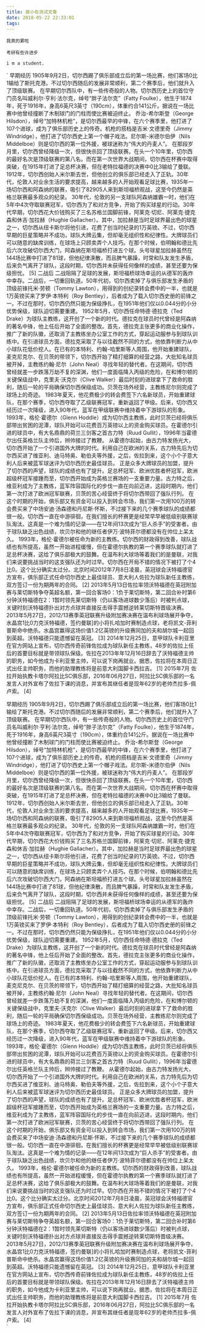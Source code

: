 ```yaml
---
title: 辰小右测试文章
date: 2018-05-22 22:33:01
tags:
---
```




`我真的累啦`

`考研有些许进步`

`i m a student.`



`
早期经历
1905年9月2日，切尔西踢了俱乐部成立后的第一场比赛，他们客场0比1输给了斯托克港。不过切尔西随后的发展非常顺利，第二个赛季后，他们就升入了顶级联赛。
在早期切尔西队中，有一些传奇般的人物。切尔西历史上的首位守门员名叫威利尔·亨利·法尔克，绰号“胖子法尔克”（Fatty Foulke），他生于1874年，死于1916年，身高6英尺3英寸（190cm），体重约合141公斤。据说在一场比赛中他曾经撞断了木制球门的门柱而使比赛被迫终止。
乔治-希尔斯登（George Hilsdon），绰号“加特林机枪”，是切尔西最早的中锋，在六个赛季里，他打进了107个进球，成为了俱乐部历史上的传奇。机枪的搭档是吉米·文德里奇（Jimmy Windridge），他打进了切尔西史上第一个帽子戏法。尼尔斯-米德尔伯伊（Nils Middelboe）则是切尔西的第一位外援，被球迷称为“伟大的丹麦人”。
在那段岁月里，切尔西曾经降级一次，但很快杀回了顶级联赛。在头一个10年里，切尔西的最好名次是顶级联赛的第八名。而在第一次世界大战期间，切尔西在杯赛中取得突破，在1915年打进了足总杯决赛，但在老特拉福德的决赛中0比3输给了曼联。
1912年，切尔西创始人米尔斯去世，但他创立的俱乐部已经走入了正轨。30年代，伦敦人对业余生活的要求提高，越来越多的人开始观看足球比赛，1935年一场切尔西和阿森纳的联赛，吸引了82905人来到斯坦福桥观战，这至今仍然是英格兰联赛最多观众的纪录。
30年代，伦敦的另一支球队阿森纳雄霸一时，他们在5年中4次夺取联赛冠军，切尔西为了和对方竞争，开始了购买球星的行动。30年代早期，切尔西花大价钱购买了三名苏格兰国脚前锋，阿莱克·切尼、阿莱克·捷克森和休吉·加拉赫（Hughie Gallacher）。其中，加拉赫是当时足球界最出色的球星之一，切尔西从纽卡斯尔将他引进，花费了创当时纪录的1万英镑。不过，切尔西早期的巨星策略并不成功，球队大牌云集，但却毫无组织性和纪律性。大牌球员们可以随意的缺席训练，在球场上只顾卖弄个人技巧。在那个时候，伯明翰和德比先后六次攻破切尔西大门，阿森纳在斯坦福桥打进五个球。头号球星加拉赫虽然在144场比赛中打进了81球，但他纪律涣散，而且脾气暴躁，时常和队友发生矛盾，后来负气离开了球队，这段时期，切尔西并未获得任何像样的成绩，甚至还要为保级担忧。 [5] 
二战后
二战阻隔了足球的发展，斯坦福桥球场幸运的从德军的轰炸中幸存。二战后，一切重回轨道。50年代初，切尔西卖掉了与俱乐部发生矛盾的顶级前锋托米·劳顿（Tommy Lawton），用得到的创纪录转会费中的一半，也就是1万英镑买来了罗伊·本特利（Roy Bentley），后者成为了载入切尔西史册的前锋之一。不过在那时，切尔西仍然只能为保级挣扎，在1951年他们仅以0.044分的小分优势保级，球队迫切需要重建。
1952年5月，切尔西任命特德·德拉克（Ted Drake）为球队主教练，这开创了一个新的时代。德拉克在球员时代曾经是阿森纳的著名中锋，他上任后开始了全面的整改。首先，德拉克主张更多的商业化操作，推广了新的队徽，还取消了主教练坐办公室工作的方式，穿起运动服参与到球队训练中。在引进球员方面，德拉克采取了与以往截然不同的方式，他依靠判断力从中小球队花低价挖人。在已有的本特利、约翰-哈里斯等人周围，他开始重建球队，麦克尼克尔、在贝茨的带领下，切尔西开始了精打细算的经营之路，大批知名球员被开掉，主教练约翰·尼尔（John Neal）寻找年轻的替代者。在这期间，切尔西曾经就差一步跌落万劫不复的深渊，他们一度面临降入丙级的危险，在和博尔顿的关键保级战中，克里夫·沃克尔（Clive Walker）最后时刻的进球拿下了救命的胜利，随后一轮的平局确保切尔西保级成功。贝茨在场外经营，主教练尼尔则完成了球场上的奇迹。
1983年夏天，他花费极少的转会费签下六名新球员，开始重建球队，在那个赛季，切尔西夺取了乙级联赛冠军，重新返回了甲级。后来，切尔西又经历过一次降级，进入90年代，蓝军在甲级联赛中维持着中下游球队的形象。
1993年，格伦·霍德尔（Glenn Hoddle）成为切尔西主教练，此时贝茨已经将俱乐部带出贫困的泥潭，球队开始可以花费百万英镑以上的资金购买球员。在霍德尔引进的球员中，有大名鼎鼎的荷兰三剑客之首古力特（Ruud Gullit），1996年当霍德尔出任英格兰队主帅后，辫帅接过了教鞭。
从霍德尔起始，由古力特发扬光大，切尔西开始了一个引进国外大牌的时代。利用自己在欧洲的关系，古力特先后为切尔西买进了维亚利、迪马特奥、勒伯夫等外援，之后，佐拉到来，这个小个子意大利人后来被蓝军球迷评为切尔西历史最佳球员。
正是众多大牌球员的加盟，提升了切尔西的声望，球队的成绩也有了提升。足总杯冠军、欧洲优胜者杯冠军，欧洲超级杯冠军接踵而至，切尔西开始成为英格兰赛场的一支重要力量。古力特之后，维亚利成为了主教练，蓝军阵容国际化的步伐一直在向前迈进，这段时期内，他们第一次打进了欧洲冠军联赛，贝茨的苦心经营终于将切尔西带回了强队行列。
在这个时期的开始，俱乐部又有资金可以投入到转会市场，我们第一次用100万的转会费买来了中场安迪·汤森德和丹尼斯·怀斯，不过接下来的几个赛季球队的成绩都很一般。切尔西一直在中游徘徊，在我们擅长的杯赛更是经常早早被低级别联赛球队淘汰。这真是一个难为情的记录——在12年间13次成为“巨人杀手”的受害者。由于球队缺乏出色战绩，坎贝尔和他的继任者伊万·波特菲尔德都没有在帅位上呆太久。
1993年，格伦·霍德尔被任命为新的主教练。切尔西的财政得到改善，球队战绩也有所提高，虽然一开始进程缓慢，但在霍德尔执教的第一个赛季球队就打进了足总杯决赛，这给了俱乐部极大的鼓舞。在温布利大球场等着我们的是曼联，对我们来说要挑战当时的这支强队还为时过早。切尔西在开局不错的情况下被打了个4比0。这个比分确实太过分。北京时间2012年7月8日凌晨，英冠球会沃特福德官方宣布，俱乐部正式任命切尔西史上最佳球员、意大利人佐拉为球队新任主教练，双方签订一份为期两年的合同。 [2] 
2013年5月13日佐拉率领沃特福德在英冠附加赛与莱切斯特争夺英超名额，第一回合客场0：1负于莱切斯特，第二回合补时第6分钟沃特福德在2：1暂时领先莱切斯特（仍以客场进球数少落后）时被判点球，关键时刻沃特福德扑出对方点球并直接反击得手震撼逆转莱切斯特晋级决赛。2013年5月27日，2012/13赛季英冠联赛升级附加赛决赛在温布利球场展开争夺，水晶宫1比0力克沃特福德，签约曼联]的小将扎哈加时赛制造点球，老将凯文-菲利普斯命中绝杀。水晶宫赢得这场价值1.2亿英镑的升级赛同加的夫和胡尔城一起回到英超。沃特福德只能遗憾留在英冠。 [3] 
2014年12月25日，意甲球队卡利亚里在官方网站上宣布，切尔西传奇前锋佐拉成为球队新任主教练，48岁的佐拉上任后的首要目标就是带领球队保级。佐拉在2013年年12月16日辞去了沃特福德主帅的职务，如今他成为卡利亚里主帅，可以说下岗再就业。据悉，佐拉将在本周日正式出任主帅职务，而他的助理教练将是前意大利国脚卡西拉吉。 [1] 
2015年7月 佐拉开始执教卡塔尔阿拉比SC俱乐部，2016年06月27日，阿拉比SC俱乐部的一名发言人对外宣布了佐拉下课的消息，并宣布其继任者是现年62岁的老帅杰拉多-佩卢索。 [4]  











早期经历
1905年9月2日，切尔西踢了俱乐部成立后的第一场比赛，他们客场0比1输给了斯托克港。不过切尔西随后的发展非常顺利，第二个赛季后，他们就升入了顶级联赛。
在早期切尔西队中，有一些传奇般的人物。切尔西历史上的首位守门员名叫威利尔·亨利·法尔克，绰号“胖子法尔克”（Fatty Foulke），他生于1874年，死于1916年，身高6英尺3英寸（190cm），体重约合141公斤。据说在一场比赛中他曾经撞断了木制球门的门柱而使比赛被迫终止。
乔治-希尔斯登（George Hilsdon），绰号“加特林机枪”，是切尔西最早的中锋，在六个赛季里，他打进了107个进球，成为了俱乐部历史上的传奇。机枪的搭档是吉米·文德里奇（Jimmy Windridge），他打进了切尔西史上第一个帽子戏法。尼尔斯-米德尔伯伊（Nils Middelboe）则是切尔西的第一位外援，被球迷称为“伟大的丹麦人”。
在那段岁月里，切尔西曾经降级一次，但很快杀回了顶级联赛。在头一个10年里，切尔西的最好名次是顶级联赛的第八名。而在第一次世界大战期间，切尔西在杯赛中取得突破，在1915年打进了足总杯决赛，但在老特拉福德的决赛中0比3输给了曼联。
1912年，切尔西创始人米尔斯去世，但他创立的俱乐部已经走入了正轨。30年代，伦敦人对业余生活的要求提高，越来越多的人开始观看足球比赛，1935年一场切尔西和阿森纳的联赛，吸引了82905人来到斯坦福桥观战，这至今仍然是英格兰联赛最多观众的纪录。
30年代，伦敦的另一支球队阿森纳雄霸一时，他们在5年中4次夺取联赛冠军，切尔西为了和对方竞争，开始了购买球星的行动。30年代早期，切尔西花大价钱购买了三名苏格兰国脚前锋，阿莱克·切尼、阿莱克·捷克森和休吉·加拉赫（Hughie Gallacher）。其中，加拉赫是当时足球界最出色的球星之一，切尔西从纽卡斯尔将他引进，花费了创当时纪录的1万英镑。不过，切尔西早期的巨星策略并不成功，球队大牌云集，但却毫无组织性和纪律性。大牌球员们可以随意的缺席训练，在球场上只顾卖弄个人技巧。在那个时候，伯明翰和德比先后六次攻破切尔西大门，阿森纳在斯坦福桥打进五个球。头号球星加拉赫虽然在144场比赛中打进了81球，但他纪律涣散，而且脾气暴躁，时常和队友发生矛盾，后来负气离开了球队，这段时期，切尔西并未获得任何像样的成绩，甚至还要为保级担忧。 [5] 
二战后
二战阻隔了足球的发展，斯坦福桥球场幸运的从德军的轰炸中幸存。二战后，一切重回轨道。50年代初，切尔西卖掉了与俱乐部发生矛盾的顶级前锋托米·劳顿（Tommy Lawton），用得到的创纪录转会费中的一半，也就是1万英镑买来了罗伊·本特利（Roy Bentley），后者成为了载入切尔西史册的前锋之一。不过在那时，切尔西仍然只能为保级挣扎，在1951年他们仅以0.044分的小分优势保级，球队迫切需要重建。
1952年5月，切尔西任命特德·德拉克（Ted Drake）为球队主教练，这开创了一个新的时代。德拉克在球员时代曾经是阿森纳的著名中锋，他上任后开始了全面的整改。首先，德拉克主张更多的商业化操作，推广了新的队徽，还取消了主教练坐办公室工作的方式，穿起运动服参与到球队训练中。在引进球员方面，德拉克采取了与以往截然不同的方式，他依靠判断力从中小球队花低价挖人。在已有的本特利、约翰-哈里斯等人周围，他开始重建球队，麦克尼克尔、在贝茨的带领下，切尔西开始了精打细算的经营之路，大批知名球员被开掉，主教练约翰·尼尔（John Neal）寻找年轻的替代者。在这期间，切尔西曾经就差一步跌落万劫不复的深渊，他们一度面临降入丙级的危险，在和博尔顿的关键保级战中，克里夫·沃克尔（Clive Walker）最后时刻的进球拿下了救命的胜利，随后一轮的平局确保切尔西保级成功。贝茨在场外经营，主教练尼尔则完成了球场上的奇迹。
1983年夏天，他花费极少的转会费签下六名新球员，开始重建球队，在那个赛季，切尔西夺取了乙级联赛冠军，重新返回了甲级。后来，切尔西又经历过一次降级，进入90年代，蓝军在甲级联赛中维持着中下游球队的形象。
1993年，格伦·霍德尔（Glenn Hoddle）成为切尔西主教练，此时贝茨已经将俱乐部带出贫困的泥潭，球队开始可以花费百万英镑以上的资金购买球员。在霍德尔引进的球员中，有大名鼎鼎的荷兰三剑客之首古力特（Ruud Gullit），1996年当霍德尔出任英格兰队主帅后，辫帅接过了教鞭。
从霍德尔起始，由古力特发扬光大，切尔西开始了一个引进国外大牌的时代。利用自己在欧洲的关系，古力特先后为切尔西买进了维亚利、迪马特奥、勒伯夫等外援，之后，佐拉到来，这个小个子意大利人后来被蓝军球迷评为切尔西历史最佳球员。
正是众多大牌球员的加盟，提升了切尔西的声望，球队的成绩也有了提升。足总杯冠军、欧洲优胜者杯冠军，欧洲超级杯冠军接踵而至，切尔西开始成为英格兰赛场的一支重要力量。古力特之后，维亚利成为了主教练，蓝军阵容国际化的步伐一直在向前迈进，这段时期内，他们第一次打进了欧洲冠军联赛，贝茨的苦心经营终于将切尔西带回了强队行列。
在这个时期的开始，俱乐部又有资金可以投入到转会市场，我们第一次用100万的转会费买来了中场安迪·汤森德和丹尼斯·怀斯，不过接下来的几个赛季球队的成绩都很一般。切尔西一直在中游徘徊，在我们擅长的杯赛更是经常早早被低级别联赛球队淘汰。这真是一个难为情的记录——在12年间13次成为“巨人杀手”的受害者。由于球队缺乏出色战绩，坎贝尔和他的继任者伊万·波特菲尔德都没有在帅位上呆太久。
1993年，格伦·霍德尔被任命为新的主教练。切尔西的财政得到改善，球队战绩也有所提高，虽然一开始进程缓慢，但在霍德尔执教的第一个赛季球队就打进了足总杯决赛，这给了俱乐部极大的鼓舞。在温布利大球场等着我们的是曼联，对我们来说要挑战当时的这支强队还为时过早。切尔西在开局不错的情况下被打了个4比0。这个比分确实太过分。北京时间2012年7月8日凌晨，英冠球会沃特福德官方宣布，俱乐部正式任命切尔西史上最佳球员、意大利人佐拉为球队新任主教练，双方签订一份为期两年的合同。 [2] 
2013年5月13日佐拉率领沃特福德在英冠附加赛与莱切斯特争夺英超名额，第一回合客场0：1负于莱切斯特，第二回合补时第6分钟沃特福德在2：1暂时领先莱切斯特（仍以客场进球数少落后）时被判点球，关键时刻沃特福德扑出对方点球并直接反击得手震撼逆转莱切斯特晋级决赛。2013年5月27日，2012/13赛季英冠联赛升级附加赛决赛在温布利球场展开争夺，水晶宫1比0力克沃特福德，签约曼联]的小将扎哈加时赛制造点球，老将凯文-菲利普斯命中绝杀。水晶宫赢得这场价值1.2亿英镑的升级赛同加的夫和胡尔城一起回到英超。沃特福德只能遗憾留在英冠。 [3] 
2014年12月25日，意甲球队卡利亚里在官方网站上宣布，切尔西传奇前锋佐拉成为球队新任主教练，48岁的佐拉上任后的首要目标就是带领球队保级。佐拉在2013年年12月16日辞去了沃特福德主帅的职务，如今他成为卡利亚里主帅，可以说下岗再就业。据悉，佐拉将在本周日正式出任主帅职务，而他的助理教练将是前意大利国脚卡西拉吉。 [1] 
2015年7月 佐拉开始执教卡塔尔阿拉比SC俱乐部，2016年06月27日，阿拉比SC俱乐部的一名发言人对外宣布了佐拉下课的消息，并宣布其继任者是现年62岁的老帅杰拉多-佩卢索。 [4]  
`
